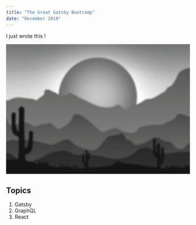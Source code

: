 ```yaml
---
title: "The Great Gatsby Bootcamp"
date: "December 2019"
---
```


I just wrote this !

![western](./bg.png)

## Topics

1. Gatsby
2. GraphQL
3. React

